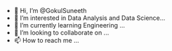 - 👋 Hi, I’m @GokulSuneeth
- 👀 I’m interested in Data Analysis and Data Science...
- 🌱 I’m currently learning Engineering ...
- 💞️ I’m looking to collaborate on ...
- 📫 How to reach me ...

<!---
GokulSuneeth/GokulSuneeth is a ✨ special ✨ repository because its `README.md` (this file) appears on your GitHub profile.
You can click the Preview link to take a look at your changes.
--->
